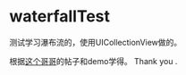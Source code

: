 # waterfallTest



测试学习瀑布流的，使用UICollectionView做的。

根据[这个哥哥](http://www.cnblogs.com/xiaofeixiang/p/4430552.html)的帖子和demo学得。
Thank you .


